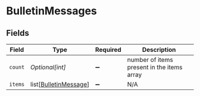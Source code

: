 # BulletinMessages


## Fields

| Field                                                           | Type                                                            | Required                                                        | Description                                                     |
| --------------------------------------------------------------- | --------------------------------------------------------------- | --------------------------------------------------------------- | --------------------------------------------------------------- |
| `count`                                                         | *Optional[int]*                                                 | :heavy_minus_sign:                                              | number of items present in the items array                      |
| `items`                                                         | list[[BulletinMessage](../../models/shared/bulletinmessage.md)] | :heavy_minus_sign:                                              | N/A                                                             |